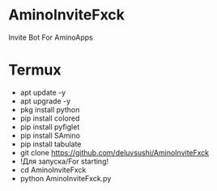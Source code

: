 # AminoInviteFxck
Invite Bot For AminoApps

# Termux
- apt update -y
- apt upgrade -y
- pkg install python
- pip install colored
- pip install pyfiglet
- pip install SAmino
- pip install tabulate
- git clone https://github.com/deluvsushi/AminoInviteFxck
- !Для запуска/For starting!
- cd AminoInviteFxck
- python AminoInviteFxck.py
